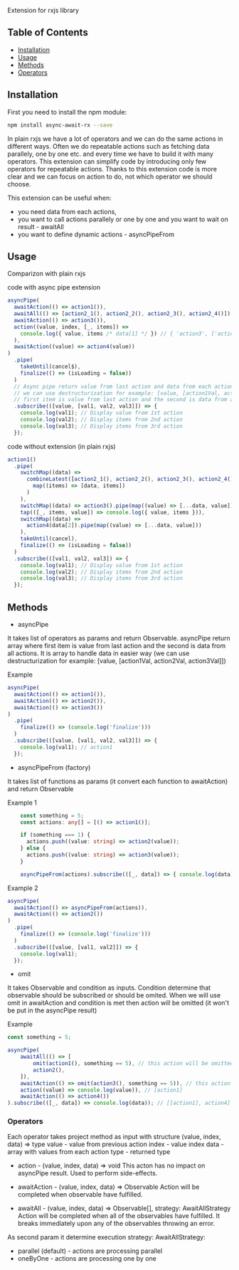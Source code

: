 Extension for rxjs library

## Table of Contents

* [Installation](#installation)
* [Usage](#usage)
* [Methods](#methods)
* [Operators](#operators)

## Installation

First you need to install the npm module:

```sh
npm install async-await-rx --save
```

In plain rxjs we have a lot of operators and we can do the same actions in different ways.
Often we do repeatable actions such as fetching data parallely, one by one etc. and every time we have to build it with many operators. This extension can simplify code by introducing only few operators for repeatable actions. Thanks to this extension code is more clear and we can focus on action to do, not which operator we should choose.

This extension can be useful when: 
- you need data from each actions,
- you want to call actions parallely or one by one and you want to wait on result - awaitAll
- you want to define dynamic actions - asyncPipeFrom


## Usage

Comparizon with plain rxjs

code with async pipe extension

```ts
asyncPipe(
  awaitAction(() => action1()),
  awaitAll(() => [action2_1(), action2_2(), action2_3(), action2_4()]),
  awaitAction(() => action3()),
  action((value, index, [_, items]) =>
    console.log({ value, items /* data[1] */ }) // { 'action3', ['action2_1', 'action2_2', 'action2_3', 'action2_4']}
  ),
  awaitAction((value) => action4(value))
)
  .pipe(
    takeUntil(cancel$),
    finalize(() => (isLoading = false))
  )
  // Async pipe return value from last action and data from each action. It is array.
  // we can use destructurization for example: [value, [action1Val, action2Val, action3Val]]
  // first item is value from last action and the second is data from all actions
  .subscribe(([value, [val1, val2, val3]]) => {
    console.log(val1); // Display value from 1st action
    console.log(val2); // Display items from 2nd action
    console.log(val3); // Display items from 3rd action
  });
```

code without extension (in plain rxjs)

```ts
action1()
  .pipe(
    switchMap((data) =>
      combineLatest([action2_1(), action2_2(), action2_3(), action2_4()]).pipe(
        map((items) => [data, items])
      )
    ),
    switchMap((data) => action3().pipe(map((value) => [...data, value]))),
    tap(([_, items, value]) => console.log({ value, items })),
    switchMap((data) =>
      action4(data[2]).pipe(map((value) => [...data, value]))
    ),
    takeUntil(cancel),
    finalize(() => (isLoading = false))
  )
  .subscribe(([val1, val2, val3]) => {
    console.log(val1); // Display value from 1st action
    console.log(val2); // Display items from 2nd action
    console.log(val3); // Display items from 3rd action
  });
```

## Methods
* asyncPipe

It takes list of operators as params and return Observable.
asyncPipe return array where first item is value from last action and the second is data from all actions.
It is array to handle data in easier way (we can use destructurization for example: [value, [action1Val, action2Val, action3Val]])

Example

```ts
asyncPipe(
  awaitAction(() => action1()),
  awaitAction(() => action2()),
  awaitAction(() => action3())
)
  .pipe(
    finalize(() => (console.log('finalize')))
  )
  .subscribe(([value, [val1, val2, val3]]) => {
    console.log(val1); // action1
  });
```

* asyncPipeFrom (factory)

It takes list of functions as params (it convert each function to awaitAction) and return Observable

Example 1

```ts
    const something = 5;
    const actions: any[] = [() => action1()];

    if (something === 1) {
      actions.push((value: string) => action2(value));
    } else {
      actions.push((value: string) => action3(value));
    }

    asyncPipeFrom(actions).subscribe(([_, data]) => { console.log(data) }); // [action1, action3]
```

Example 2

```ts
asyncPipe(
  awaitAction(() => asyncPipeFrom(actions)),
  awaitAction(() => action2())
)
  .pipe(
    finalize(() => (console.log('finalize')))
  )
  .subscribe(([value, [val1, val2]]) => {
    console.log(val1);
  });
```

* omit

It takes Observable and condition as inputs. Condition determine that observable should be subscribed or should be omited.
When we will use omit in awaitAction and condition is met then action will be omitted (it won't be put in the asyncPipe result)

Example 

```ts
const something = 5;

asyncPipe(
    awaitAll(() => [
        omit(action1(), something == 5), // this action will be omitted, because condition is met
        action2(),
    ]),
    awaitAction(() => omit(action3(), something == 5)), // this action will be omitted, because condition is met
    action((value) => console.log(value)), // [action1]
    awaitAction(() => action4())
).subscribe(([_, data]) => console.log(data)); // [[action1], action4]
```

### Operators
Each operator takes project method as input with structure
(value, index, data) => type
value - value from previous action
index - value index
data - array with values from each action
type - returned type

* action - (value, index, data) => void
This acton has no impact on asyncPipe result. Used to perform side-effects.

* awaitAction - (value, index, data) => Observable<any>
Action will be completed when observable have fulfilled.

* awaitAll - (value, index, data) => Observable<any>[], strategy: AwaitAllStrategy
Action will be completed when all of the observables have fulfilled. 
It breaks immediately upon any of the observables throwing an error.

As second param it determine execution strategy: 
AwaitAllStrategy:
 * parallel (default) - actions are processing parallel
 * oneByOne - actions are processing one by one